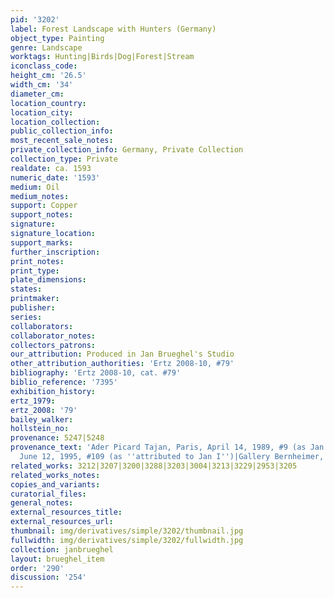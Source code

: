 ```yaml
---
pid: '3202'
label: Forest Landscape with Hunters (Germany)
object_type: Painting
genre: Landscape
worktags: Hunting|Birds|Dog|Forest|Stream
iconclass_code:
height_cm: '26.5'
width_cm: '34'
diameter_cm:
location_country:
location_city:
location_collection:
public_collection_info:
most_recent_sale_notes:
private_collection_info: Germany, Private Collection
collection_type: Private
realdate: ca. 1593
numeric_date: '1593'
medium: Oil
medium_notes:
support: Copper
support_notes:
signature:
signature_location:
support_marks:
further_inscription:
print_notes:
print_type:
plate_dimensions:
states:
printmaker:
publisher:
series:
collaborators:
collaborator_notes:
collectors_patrons:
our_attribution: Produced in Jan Brueghel's Studio
other_attribution_authorities: 'Ertz 2008-10, #79'
bibliography: 'Ertz 2008-10, cat. #79'
biblio_reference: '7395'
exhibition_history:
ertz_1979:
ertz_2008: '79'
bailey_walker:
hollstein_no:
provenance: 5247|5248
provenance_text: 'Ader Picard Tajan, Paris, April 14, 1989, #9 (as Jan I)|Tajan, Paris,
  June 12, 1995, #109 (as ''attributed to Jan I'')|Gallery Bernheimer, Munich, 1999'
related_works: 3212|3207|3200|3288|3203|3004|3213|3229|2953|3205
related_works_notes:
copies_and_variants:
curatorial_files:
general_notes:
external_resources_title:
external_resources_url:
thumbnail: img/derivatives/simple/3202/thumbnail.jpg
fullwidth: img/derivatives/simple/3202/fullwidth.jpg
collection: janbrueghel
layout: brueghel_item
order: '290'
discussion: '254'
---
```

